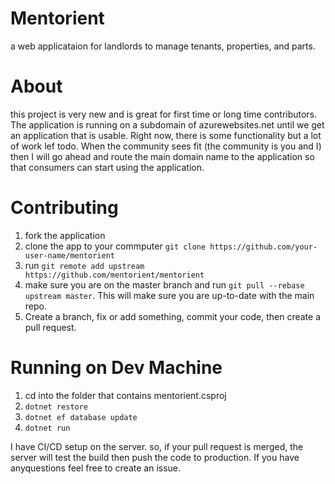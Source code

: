 # Mentorient
a web applicataion for landlords to manage tenants, properties, and parts. 

# About
this project is very new and is great for first time or long time contributors. The application is running on a subdomain of azurewebsites.net until we get an application that is usable. Right now, there is some functionality but a lot of work lef todo. 
When the community sees fit (the community is you and I) then I will go ahead  and route the main domain name to the application so that consumers can start using the application. 

# Contributing
1. fork the application 
2. clone the app to your commputer `git clone https://github.com/your-user-name/mentorient`
3. run `git remote add upstream https://github.com/mentorient/mentorient`
4. make sure you are on the master branch and run `git pull --rebase upstream master`. This will make sure you are up-to-date with the main repo. 
5. Create a branch, fix or add something, commit your code, then create a pull request. 

# Running on Dev Machine
1. cd into the folder that contains mentorient.csproj
2. `dotnet restore`
3. `dotnet ef database update`
4. `dotnet run`

I have CI/CD setup on the server. so, if your pull request is merged, the server will test the build then push the code to production. 
If you have anyquestions feel free to create an issue. 
